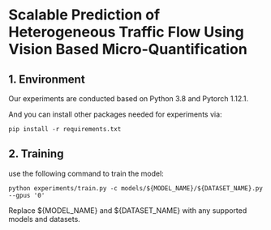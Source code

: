 # Scalable Prediction of Heterogeneous Traffic Flow Using Vision Based Micro-Quantification

## 1. Environment
Our experiments are conducted based on Python 3.8 and Pytorch 1.12.1.

And you can install other packages needed for experiments via:

```
pip install -r requirements.txt
```

## 2. Training
use the following command to train the model:

```
python experiments/train.py -c models/${MODEL_NAME}/${DATASET_NAME}.py --gpus '0'
```

Replace ${MODEL_NAME} and ${DATASET_NAME} with any supported models and datasets. 